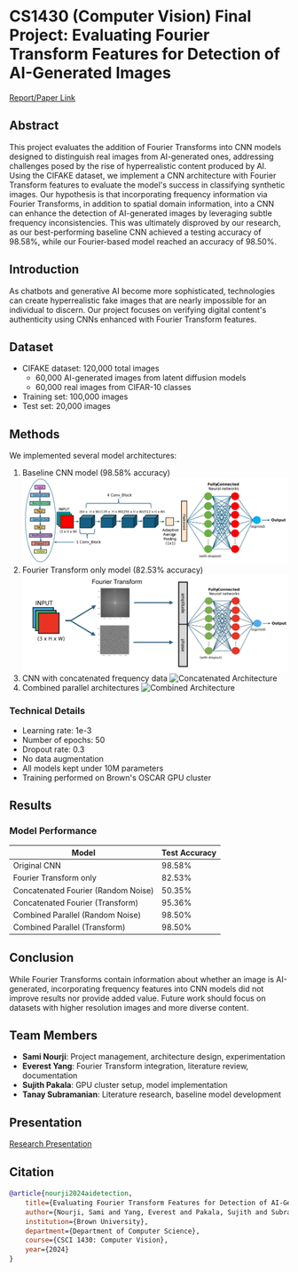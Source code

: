 # CS1430 (Computer Vision) Final Project: Evaluating Fourier Transform Features for Detection of AI-Generated Images
[Report/Paper Link](https://drive.google.com/file/d/1UuEESDcBZUsCJlRUNnl4nQ7To2goIuC6/view?usp=sharing)
## Abstract
This project evaluates the addition of Fourier Transforms into CNN models designed to distinguish real images from AI-generated ones, addressing challenges posed by the rise of hyperrealistic content produced by AI. Using the CIFAKE dataset, we implement a CNN architecture with Fourier Transform features to evaluate the model's success in classifying synthetic images. Our hypothesis is that incorporating frequency information via Fourier Transforms, in addition to spatial domain information, into a CNN can enhance the detection of AI-generated images by leveraging subtle frequency inconsistencies. This was ultimately disproved by our research, as our best-performing baseline CNN achieved a testing accuracy of 98.58%, while our Fourier-based model reached an accuracy of 98.50%.

## Introduction
As chatbots and generative AI become more sophisticated, technologies can create hyperrealistic fake images that are nearly impossible for an individual to discern. Our project focuses on verifying digital content's authenticity using CNNs enhanced with Fourier Transform features.

## Dataset
- CIFAKE dataset: 120,000 total images
    - 60,000 AI-generated images from latent diffusion models
    - 60,000 real images from CIFAR-10 classes
- Training set: 100,000 images
- Test set: 20,000 images

## Methods
We implemented several model architectures:
1. Baseline CNN model (98.58% accuracy)
        ![Original CNN Architecture](writeup/Images/ai-05-00076-g006.png)
2. Fourier Transform only model (82.53% accuracy)
        ![Fourier Only Architecture](writeup/Images/Fourier%20only.jpg)
3. CNN with concatenated frequency data
        ![Concatenated Architecture](writeup/Images/Append%20figure.jpg)
4. Combined parallel architectures
        ![Combined Architecture](writeup/Images/Combined%20figure.jpg)

### Technical Details
- Learning rate: 1e-3
- Number of epochs: 50
- Dropout rate: 0.3
- No data augmentation
- All models kept under 10M parameters
- Training performed on Brown's OSCAR GPU cluster

## Results
### Model Performance
| Model | Test Accuracy |
|-------|---------------|
| Original CNN | 98.58% |
| Fourier Transform only | 82.53% |
| Concatenated Fourier (Random Noise) | 50.35% |
| Concatenated Fourier (Transform) | 95.36% |
| Combined Parallel (Random Noise) | 98.50% |
| Combined Parallel (Transform) | 98.50% |

## Conclusion
While Fourier Transforms contain information about whether an image is AI-generated, incorporating frequency features into CNN models did not improve results nor provide added value. Future work should focus on datasets with higher resolution images and more diverse content.

## Team Members
- **Sami Nourji**: Project management, architecture design, experimentation
- **Everest Yang**: Fourier Transform integration, literature review, documentation
- **Sujith Pakala**: GPU cluster setup, model implementation
- **Tanay Subramanian**: Literature research, baseline model development

## Presentation
[Research Presentation](https://docs.google.com/presentation/d/1riuebD4uW5ZjYBOXnilTC_b8eFHUnTPdp-qzGSgNB9I/edit?usp=sharing)

## Citation
```bibtex
@article{nourji2024aidetection,
    title={Evaluating Fourier Transform Features for Detection of AI-Generated Images},
    author={Nourji, Sami and Yang, Everest and Pakala, Sujith and Subramanian, Tanay},
    institution={Brown University},
    department={Department of Computer Science},
    course={CSCI 1430: Computer Vision},
    year={2024}
}
```
